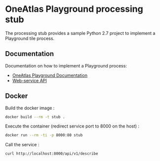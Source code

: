 # OneAtlas Playground processing stub

The processing stub provides a sample Python 2.7 project to implement a Playground tile process.

## Documentation

Documentation on how to implement a Playground process:

* [OneAtlas Playground Documentation](http://playground-docs.readthedocs.io/)
* [Web-service API](https://airbusgeo.github.io/geoapi-viewer/?url=https://raw.githubusercontent.com/airbusgeo/playground-docs/master/api/process-api.yaml)

## Docker

Build the docker image :

```bash
docker build --rm -t stub .
```

Execute the container (redirect service port to 8000 on the host) :

```bash
docker run --rm -ti -p 8000:80 stub
```

Call the service :

```bash
curl http://localhost:8000/api/v1/describe
```

